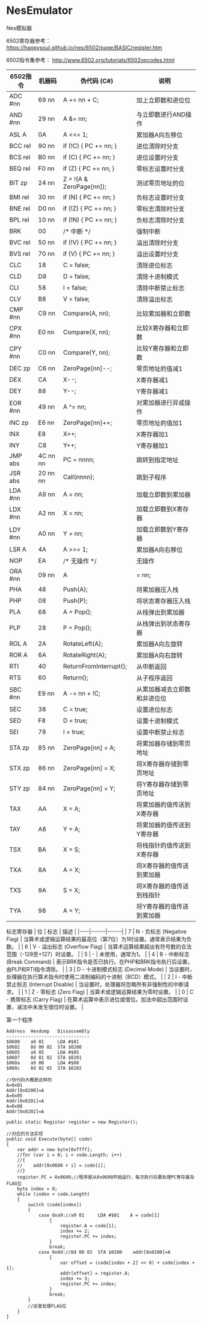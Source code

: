 # NesEmulator
 Nes模拟器

6502寄存器参考：  https://happysoul.github.io/nes/6502/page/BASIC/register.htm

6502指令集参考：  http://www.6502.org/tutorials/6502opcodes.html

| 6502指令 | 机器码 | 伪代码 (C#) | 说明 |
|---------|--------|-------------|------|
| ADC #nn | 69 nn | A += nn + C; | 加上立即数和进位位 |
| AND #nn | 29 nn | A &= nn; | 与立即数进行AND操作 |
| ASL A | 0A | A <<= 1; | 累加器A向左移位 |
| BCC rel | 90 nn | if (!C) { PC += nn; } | 进位清除时分支 |
| BCS rel | B0 nn | if (C) { PC += nn; } | 进位设置时分支 |
| BEQ rel | F0 nn | if (Z) { PC += nn; } | 零标志设置时分支 |
| BIT zp | 24 nn | Z = !(A & ZeroPage[nn]); | 测试零页地址的位 |
| BMI rel | 30 nn | if (N) { PC += nn; } | 负标志设置时分支 |
| BNE rel | D0 nn | if (!Z) { PC += nn; } | 零标志清除时分支 |
| BPL rel | 10 nn | if (!N) { PC += nn; } | 负标志清除时分支 |
| BRK | 00 | /* 中断 */ | 强制中断 |
| BVC rel | 50 nn | if (!V) { PC += nn; } | 溢出清除时分支 |
| BVS rel | 70 nn | if (V) { PC += nn; } | 溢出设置时分支 |
| CLC | 18 | C = false; | 清除进位标志 |
| CLD | D8 | D = false; | 清除十进制模式 |
| CLI | 58 | I = false; | 清除中断禁止标志 |
| CLV | B8 | V = false; | 清除溢出标志 |
| CMP #nn | C9 nn | Compare(A, nn); | 比较累加器和立即数 |
| CPX #nn | E0 nn | Compare(X, nn); | 比较X寄存器和立即数 |
| CPY #nn | C0 nn | Compare(Y, nn); | 比较Y寄存器和立即数 |
| DEC zp | C6 nn | ZeroPage[nn]--; | 零页地址的值减1 |
| DEX | CA | X--; | X寄存器减1 |
| DEY | 88 | Y--; | Y寄存器减1 |
| EOR #nn | 49 nn | A ^= nn; | 对累加器进行异或操作 |
| INC zp | E6 nn | ZeroPage[nn]++; | 零页地址的值加1 |
| INX | E8 | X++; | X寄存器加1 |
| INY | C8 | Y++; | Y寄存器加1 |
| JMP abs | 4C nn nn | PC = nnnn; | 跳转到指定地址 |
| JSR abs | 20 nn nn | Call(nnnn); | 跳到子程序 |
| LDA #nn | A9 nn | A = nn; | 加载立即数到累加器 |
| LDX #nn | A2 nn | X = nn; | 加载立即数到X寄存器 |
| LDY #nn | A0 nn | Y = nn; | 加载立即数到Y寄存器 |
| LSR A | 4A | A >>= 1; | 累加器A向右移位 |
| NOP | EA | /* 无操作 */ | 无操作 |
| ORA #nn | 09 nn | A |= nn; | 对累加器进行或操作 |
| PHA | 48 | Push(A); | 将累加器压入栈 |
| PHP | 08 | Push(P); | 将状态寄存器压入栈 |
| PLA | 68 | A = Pop(); | 从栈弹出到累加器 |
| PLP | 28 | P = Pop(); | 从栈弹出到状态寄存器 |
| ROL A | 2A | RotateLeft(A); | 累加器A向左旋转 |
| ROR A | 6A | RotateRight(A); | 累加器A向右旋转 |
| RTI | 40 | ReturnFromInterrupt(); | 从中断返回 |
| RTS | 60 | Return(); | 从子程序返回 |
| SBC #nn | E9 nn | A -= nn + !C; | 从累加器减去立即数和非进位位 |
| SEC | 38 | C = true; | 设置进位标志 |
| SED | F8 | D = true; | 设置十进制模式 |
| SEI | 78 | I = true; | 设置中断禁止标志 |
| STA zp | 85 nn | ZeroPage[nn] = A; | 将累加器存储到零页地址 |
| STX zp | 86 nn | ZeroPage[nn] = X; | 将X寄存器存储到零页地址 |
| STY zp | 84 nn | ZeroPage[nn] = Y; | 将Y寄存器存储到零页地址 |
| TAX | AA | X = A; | 将累加器的值传送到X寄存器 |
| TAY | A8 | Y = A; | 将累加器的值传送到Y寄存器 |
| TSX | BA | X = S; | 将栈指针的值传送到X寄存器 |
| TXA | 8A | A = X; | 将X寄存器的值传送到累加器 |
| TXS | 9A | S = X; | 将X寄存器的值传送到栈指针 |
| TYA | 98 | A = Y; | 将Y寄存器的值传送到累加器 |


标志寄存器
| 位 | 标志 | 描述 |
|----|------|------|
| 7  | N - 负标志 (Negative Flag) | 当算术或逻辑运算结果的最高位（第7位）为1时设置。通常表示结果为负数。 |
| 6  | V - 溢出标志 (Overflow Flag) | 当算术运算结果超出有符号数的合法范围（-128至+127）时设置。 |
| 5  | - | 未使用，通常为1。 |
| 4  | B - 中断标志 (Break Command) | 表示BRK指令是否已执行。在PHP和BRK指令执行后设置，由PLP和RTI指令清除。 |
| 3  | D - 十进制模式标志 (Decimal Mode) | 当设置时，处理器在执行算术指令时使用二进制编码的十进制（BCD）模式。 |
| 2  | I - 中断禁止标志 (Interrupt Disable) | 当设置时，处理器将忽略所有非强制性的中断请求。 |
| 1  | Z - 零标志 (Zero Flag) | 当算术或逻辑运算结果为零时设置。 |
| 0  | C - 携带标志 (Carry Flag) | 在算术运算中表示进位或借位。加法中超出范围时设置，减法中未发生借位时设置。 |



第一个程序
```
Address  Hexdump   Dissassembly
-------------------------------
$0600    a9 01     LDA #$01
$0602    8d 00 02  STA $0200
$0605    a9 05     LDA #$05
$0607    8d 01 02  STA $0201
$060a    a9 08     LDA #$08
$060c    8d 02 02  STA $0202

//伪代码大概是这样的
A=0x01
Addr[0x0200]=A
A=0x05
Addr[0x0201]=A
A=0x08
Addr[0x0202]=A
```

```
public static Register register = new Register();

//对应的方法实现
public void Execute(byte[] code)
{
    var addr = new byte[0xffff];
    //for (var i = 0; i < code.Length; i++)
    //{
    //    addr[0x0600 + i] = code[i];
    //}
    register.PC = 0x0600;//程序是从0x0600开始运行，每次执行后要处理PC寄存器及FLAG位
    byte index = 0;
    while (index < code.Length)
    {
        switch (code[index])
        {
            case 0xa9://a9 01     LDA #$01    A = code[1]
                {
                    register.A = code[1];
                    index += 2;
                    register.PC += index;
                }
                break;
            case 0x8d://8d 00 02  STA $0200    addr[0x0200]=A
                {
                    var offset = (code[index + 2] << 8) + code[index + 1];
                    addr[offset] = register.A;
                    index += 3;
                    register.PC += index;
                }
                break;
        }
        //这里处理FLAG位
    }
}
```